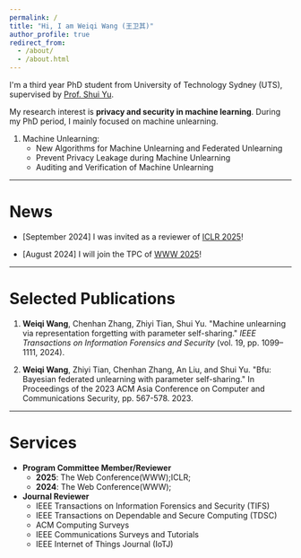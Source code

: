```yaml
---
permalink: /
title: "Hi, I am Weiqi Wang (王卫其)"
author_profile: true
redirect_from: 
  - /about/
  - /about.html
---
```



I'm a third year PhD student from University of Technology Sydney (UTS), supervised by [Prof. Shui Yu](https://profiles.uts.edu.au/Shui.Yu).
 
 
My research interest is **privacy and security in machine learning**. During my PhD period, I mainly focused on machine unlearning.
1. Machine Unlearning:
   - New Algorithms for Machine Unlearning and Federated Unlearning
   - Prevent Privacy Leakage during Machine Unlearning
   - Auditing and Verification of Machine Unlearning


---
# News

- [September 2024] I was invited as a reviewer of [ICLR 2025](https://iclr.cc/Conferences/2025/CallForPapers)!

- [August 2024] I will join the TPC of [WWW 2025](https://www2025.thewebconf.org/research-tracks)!



---
# Selected Publications

1. **Weiqi Wang**, Chenhan Zhang, Zhiyi Tian, Shui Yu. "Machine unlearning via representation forgetting with parameter self-sharing." *IEEE Transactions on Information Forensics and Security* (vol. 19, pp. 1099–1111, 2024).

2. **Weiqi Wang**, Zhiyi Tian, Chenhan Zhang, An Liu, and Shui Yu. "Bfu: Bayesian federated unlearning with parameter self-sharing." In Proceedings of the 2023 ACM Asia Conference on Computer and Communications Security, pp. 567-578. 2023.

---
# Services

- **Program Committee Member/Reviewer**
  - **2025**: The Web Conference(WWW);ICLR;
  - **2024**: The Web Conference(WWW);
- **Journal Reviewer**
  - IEEE Transactions on Information Forensics and Security (TIFS)
  - IEEE Transactions on Dependable and Secure Computing (TDSC)
  - ACM Computing Surveys
  - IEEE Communications Surveys and Tutorials
  - IEEE Internet of Things Journal (IoTJ)